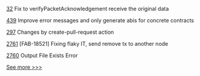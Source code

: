 
[32](https://github.com/hyperledger-labs/yui-ibc-solidity/pull/32) Fix to verifyPacketAcknowledgement receive the original data

[439](https://github.com/hyperledger-labs/solang/pull/439) Improve error messages and only generate abis for concrete contracts

[297](https://github.com/hyperledger/aries-agent-test-harness/pull/297) Changes by create-pull-request action

[2761](https://github.com/hyperledger/fabric/pull/2761) [FAB-18521] Fixing flaky IT, send remove tx to another node

[2760](https://github.com/hyperledger/fabric/pull/2760) Output File Exists Error


[See more >>>](https://start-here.hyperledger.org/pull-requests)
